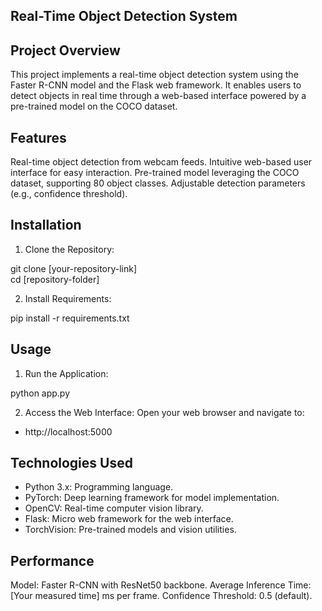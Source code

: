 ## Real-Time Object Detection System
## Project Overview

This project implements a real-time object detection system using the Faster R-CNN model and the Flask web framework. It enables users to detect objects in real time through a web-based interface powered by a pre-trained model on the COCO dataset.

## Features
Real-time object detection from webcam feeds.
Intuitive web-based user interface for easy interaction.
Pre-trained model leveraging the COCO dataset, supporting 80 object classes.
Adjustable detection parameters (e.g., confidence threshold).

## Installation
1. Clone the Repository:

git clone [your-repository-link]  
cd [repository-folder]  

2. Install Requirements:

pip install -r requirements.txt  

## Usage
1. Run the Application:

python app.py  

2. Access the Web Interface:
Open your web browser and navigate to:
- http://localhost:5000

## Technologies Used
- Python 3.x: Programming language.
- PyTorch: Deep learning framework for model implementation.
- OpenCV: Real-time computer vision library.
- Flask: Micro web framework for the web interface.
- TorchVision: Pre-trained models and vision utilities.
  
## Performance
Model: Faster R-CNN with ResNet50 backbone.
Average Inference Time: [Your measured time] ms per frame.
Confidence Threshold: 0.5 (default).
